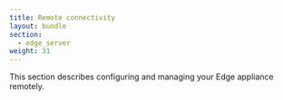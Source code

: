 ```yaml
---
title: Remote connectivity
layout: bundle
section: 
  - edge_server
weight: 31
---
```


This section describes configuring and managing your Edge appliance remotely.
